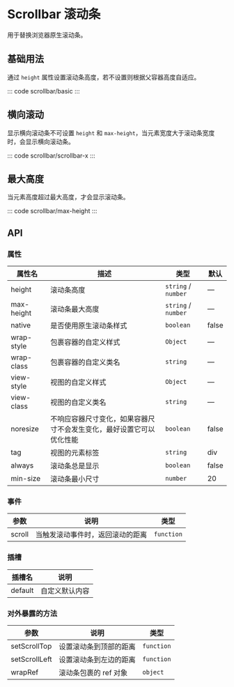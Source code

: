 <script setup>
import basic from 'exam/scrollbar/basic.vue'
import scrollbarX from 'exam/scrollbar/scrollbar-x.vue'
import maxHeight from 'exam/scrollbar/max-height.vue'
// import  from './'
</script>

# Scrollbar 滚动条

用于替换浏览器原生滚动条。

## 基础用法

通过 `height` 属性设置滚动条高度，若不设置则根据父容器高度自适应。

::: code scrollbar/basic
<basic></basic>
:::

## 横向滚动

显示横向滚动条不可设置 `height` 和 `max-height`，当元素宽度大于滚动条宽度时，会显示横向滚动条。

::: code scrollbar/scrollbar-x
<scrollbarX></scrollbarX>
:::

## 最大高度

当元素高度超过最大高度，才会显示滚动条。

::: code scrollbar/max-height
<maxHeight></maxHeight>
:::

## API

### 属性

| 属性名     | 描述                                                                 | 类型                | 默认  |
| ---------- | -------------------------------------------------------------------- | ------------------- | ----- |
| height     | 滚动条高度                                                           | `string` / `number` | —     |
| max-height | 滚动条最大高度                                                       | `string` / `number` | —     |
| native     | 是否使用原生滚动条样式                                               | `boolean`           | false |
| wrap-style | 包裹容器的自定义样式                                                 | `Object`            | —     |
| wrap-class | 包裹容器的自定义类名                                                 | `string`            | —     |
| view-style | 视图的自定义样式                                                     | `Object`            | —     |
| view-class | 视图的自定义类名                                                     | `string`            | —     |
| noresize   | 不响应容器尺寸变化，如果容器尺寸不会发生变化，最好设置它可以优化性能 | `boolean`           | false |
| tag        | 视图的元素标签                                                       | `string`            | div   |
| always     | 滚动条总是显示                                                       | `boolean`           | false |
| min-size   | 滚动条最小尺寸                                                       | `number`            | 20    |

### 事件

| 参数   | 说明                             | 类型       |
| ------ | -------------------------------- | ---------- |
| scroll | 当触发滚动事件时，返回滚动的距离 | `function` |

### 插槽

| 插槽名  | 说明           |
| ------- | -------------- |
| default | 自定义默认内容 |

### 对外暴露的方法

| 参数          | 说明                   | 类型       |
| ------------- | ---------------------- | ---------- |
| setScrollTop  | 设置滚动条到顶部的距离 | `function` |
| setScrollLeft | 设置滚动条到左边的距离 | `function` |
| wrapRef       | 滚动条包裹的 ref 对象  | `object`   |
